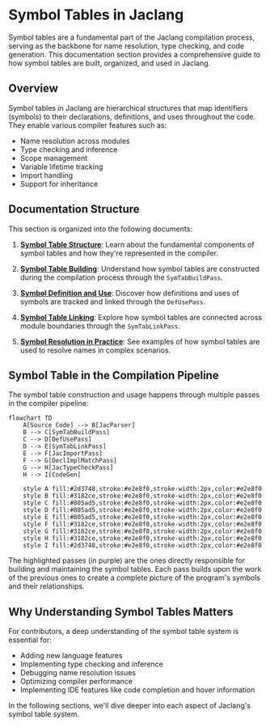 # Symbol Tables in Jaclang

Symbol tables are a fundamental part of the Jaclang compilation process, serving as the backbone for name resolution, type checking, and code generation. This documentation section provides a comprehensive guide to how symbol tables are built, organized, and used in Jaclang.

## Overview

Symbol tables in Jaclang are hierarchical structures that map identifiers (symbols) to their declarations, definitions, and uses throughout the code. They enable various compiler features such as:

- Name resolution across modules
- Type checking and inference
- Scope management
- Variable lifetime tracking
- Import handling
- Support for inheritance

## Documentation Structure

This section is organized into the following documents:

1. [**Symbol Table Structure**](./structure.md): Learn about the fundamental components of symbol tables and how they're represented in the compiler.

2. [**Symbol Table Building**](./building.md): Understand how symbol tables are constructed during the compilation process through the `SymTabBuildPass`.

3. [**Symbol Definition and Use**](./def_use.md): Discover how definitions and uses of symbols are tracked and linked through the `DefUsePass`.

4. [**Symbol Table Linking**](./linking.md): Explore how symbol tables are connected across module boundaries through the `SymTabLinkPass`.

5. [**Symbol Resolution in Practice**](./resolution.md): See examples of how symbol tables are used to resolve names in complex scenarios.

## Symbol Table in the Compilation Pipeline

The symbol table construction and usage happens through multiple passes in the compiler pipeline:

```mermaid
flowchart TD
    A[Source Code] --> B[JacParser]
    B --> C[SymTabBuildPass]
    C --> D[DefUsePass]
    D --> E[SymTabLinkPass]
    E --> F[JacImportPass]
    F --> G[DeclImplMatchPass]
    G --> H[JacTypeCheckPass]
    H --> I[CodeGen]

    style A fill:#2d3748,stroke:#e2e8f0,stroke-width:2px,color:#e2e8f0
    style B fill:#3182ce,stroke:#e2e8f0,stroke-width:2px,color:#e2e8f0
    style C fill:#805ad5,stroke:#e2e8f0,stroke-width:2px,color:#e2e8f0
    style D fill:#805ad5,stroke:#e2e8f0,stroke-width:2px,color:#e2e8f0
    style E fill:#805ad5,stroke:#e2e8f0,stroke-width:2px,color:#e2e8f0
    style F fill:#3182ce,stroke:#e2e8f0,stroke-width:2px,color:#e2e8f0
    style G fill:#3182ce,stroke:#e2e8f0,stroke-width:2px,color:#e2e8f0
    style H fill:#3182ce,stroke:#e2e8f0,stroke-width:2px,color:#e2e8f0
    style I fill:#2d3748,stroke:#e2e8f0,stroke-width:2px,color:#e2e8f0
```

The highlighted passes (in purple) are the ones directly responsible for building and maintaining the symbol tables. Each pass builds upon the work of the previous ones to create a complete picture of the program's symbols and their relationships.

## Why Understanding Symbol Tables Matters

For contributors, a deep understanding of the symbol table system is essential for:

- Adding new language features
- Implementing type checking and inference
- Debugging name resolution issues
- Optimizing compiler performance
- Implementing IDE features like code completion and hover information

In the following sections, we'll dive deeper into each aspect of Jaclang's symbol table system.